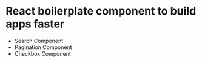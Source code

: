 # React boilerplate component to build apps faster
  - Search Component
  - Pagination Component
  - Checkbox Component

